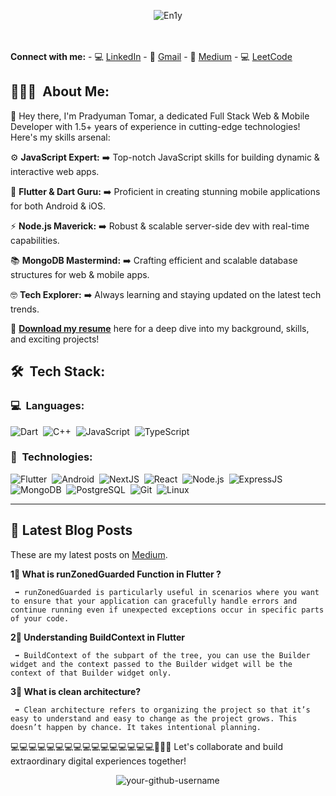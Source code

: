 <p align="center">
  <img src="https://github.com/pradyumantomar/pradyumantomar/assets/76039454/d557fb3c-c42e-4fea-8a19-cf3fb2d6e8f7" alt="En1y" />
</p>


<br>   </br> **Connect with me:** -    💻 [LinkedIn](https://www.linkedin.com/in/pradyumantomar/) -    📧 [Gmail](mailto:iampradyuman18@gmail.com) -    📝 [Medium](https://medium.com/@iampradyuman18) -    💻 [LeetCode](https://leetcode.com/pradyumantomar/)





## 👨🏻‍💻 &nbsp;About Me:

👋 Hey there, I'm Pradyuman Tomar, a dedicated Full Stack Web & Mobile Developer with 1.5+ years of experience in cutting-edge technologies! Here's my skills arsenal:




⚙️ **JavaScript Expert:**  ➡️ Top-notch JavaScript skills for building dynamic & interactive web apps.





📱 **Flutter & Dart Guru:**  ➡️ Proficient in creating stunning mobile applications for both Android & iOS.

⚡ **Node.js Maverick:**  ➡️ Robust & scalable server-side dev with real-time capabilities.





📚 **MongoDB Mastermind:**  ➡️ Crafting efficient and scalable database structures for web & mobile apps.





🤓 **Tech Explorer:**  ➡️ Always learning and staying updated on the latest tech trends.


📃 **[Download my resume](https://brutusai.com/downloads)** here for a deep dive into my background, skills, and exciting projects!

## 🛠 &nbsp;Tech Stack:

### 💻 &nbsp;Languages:

![Dart](https://img.shields.io/badge/-Dart-05122A?style=flat&logo=dart)&nbsp;
![C++](https://img.shields.io/badge/-C++-05122A?style=flat&logo=C%2B%2B&logoColor=00599C)&nbsp;
![JavaScript](https://img.shields.io/badge/-JavaScript-05122A?style=flat&logo=javascript)&nbsp;
![TypeScript](https://img.shields.io/badge/-TypeScript-05122A?style=flat&logo=typescript)&nbsp;


### 🚀 &nbsp;Technologies:

![Flutter](https://img.shields.io/badge/-Flutter-05122A?style=flat&logo=flutter)&nbsp;
![Android](https://img.shields.io/badge/-android-05122A?style=flat&logo=android)&nbsp;
![NextJS](https://img.shields.io/badge/-NextJS-05122A?style=flat&logo=next.js)&nbsp;
![React](https://img.shields.io/badge/-React-05122A?style=flat&logo=react)&nbsp;
![Node.js](https://img.shields.io/badge/-Node.js-05122A?style=flat&logo=node.js)&nbsp;
![ExpressJS](https://img.shields.io/badge/-ExpressJS-05122A?style=flat&logo=express)&nbsp;
![MongoDB](https://img.shields.io/badge/-MongoDB-05122A?style=flat&logo=mongodb)&nbsp;
![PostgreSQL](https://img.shields.io/badge/-PostgreSQL-05122A?style=flat&logo=postgresql)&nbsp;
![Git](https://img.shields.io/badge/-Git-05122A?style=flat&logo=git)&nbsp;
![Linux](https://img.shields.io/badge/-Linux-05122A?style=flat&logo=linux)&nbsp;

<hr />

## 📝 Latest Blog Posts

These are my latest posts on [Medium](https://medium.com/@iampradyuman18).

**1️📝 What is runZonedGuarded Function in Flutter ?**

     ➡️ runZonedGuarded is particularly useful in scenarios where you want to ensure that your application can gracefully handle errors and continue running even if unexpected exceptions occur in specific parts of your code.

**2️📝 Understanding BuildContext in Flutter**

     ➡️ BuildContext of the subpart of the tree, you can use the Builder widget and the context passed to the Builder widget will be the context of that Builder widget only.

**3️📝 What is clean architecture?**

     ➡️ Clean architecture refers to organizing the project so that it’s easy to understand and easy to change as the project grows. This doesn’t happen by chance. It takes intentional planning.











💻💻💻💻💻💻💻💻💻💻💻💻💻💻💻💻📱✨🚀 Let's collaborate and build extraordinary digital experiences together!

<p align="center">
<img src="https://komarev.com/ghpvc/?username=pradyumantomar" alt="your-github-username" />
</p>
